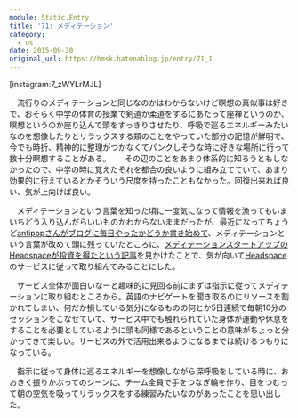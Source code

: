 ```yaml
---
module: Static.Entry
title: '71: メディテーション'
category:
  - us
date: 2015-09-30
original_url: https://hmsk.hatenablog.jp/entry/71_1
---
```


[instagram:7_zWYLrMJL]

　流行りのメディテーションと同じなのかはわからないけど瞑想の真似事は好きで、おそらく中学の体育の授業で剣道か柔道をするにあたって座禅というのか、瞑想というのか座り込んで頭をすっきりさせたり、呼吸で巡るエネルギーみたいなのを想像したりとリラックスする類のことをやっていた部分の記憶が鮮明で、今でも時折、精神的に整理がつかなくてパンクしそうな時に好きな場所に行って数十分瞑想することがある。
 
　その辺のことをあまり体系的に知ろうともしなかったので、中学の時に覚えたそれを都合の良いように組み立てていて、あまり効果的に行えているとかそういう尺度を持ったこともなかった。回復出来れば良い、気が上向けば良い。

　メディテーションという言葉を知った頃に一度気になって情報を漁ってもいまいちどう入り込んだらいいものかわからないままだったが、最近になってちょうど[antipopさんがブログに毎日やったかどうか書き始めて](http://blog.kentarok.org/entry/2015/09/17/000000)、メディテーションという言葉が改めて頭に残っていたところに、[メディテーションスタートアップのHeadspaceが投資を得たという記事](http://techcrunch.com/2015/09/21/meditation-startup-headspace-raised-30-million-to-help-you-be-more-mindful/)を見かけたことで、気が向いて[Headspace](https://www.headspace.com/)のサービスに従って取り組んでみることにした。

　サービス全体が面白いなーと趣味的に見回る前にまずは指示に従ってメディテーションに取り組むところから。英語のナビゲートを聞き取るのにリソースを割かれてしまい、何だか損している気分になるものの何とか5日連続で毎朝10分のセッションをこなせていて、サービス中でも触れられていた身体が運動や休息をすることを必要としているように頭も同様であるということの意味がちょっと分かってきて楽しい。サービスの外で活用出来るようになるまでは続けるつもりになっている。

　指示に従って身体に巡るエネルギーを想像しながら深呼吸をしている時に、おおきく振りかぶってのシーンに、チーム全員で手をつなぎ輪を作り、目をつむって朝の空気を吸ってリラックスをする練習みたいなのがあったことを思い出した。

